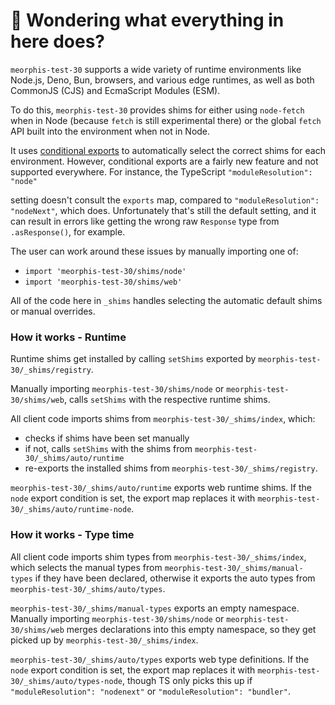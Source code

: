 # 👋 Wondering what everything in here does?

`meorphis-test-30` supports a wide variety of runtime environments like Node.js, Deno, Bun, browsers, and various
edge runtimes, as well as both CommonJS (CJS) and EcmaScript Modules (ESM).

To do this, `meorphis-test-30` provides shims for either using `node-fetch` when in Node (because `fetch` is still experimental there) or the global `fetch` API built into the environment when not in Node.

It uses [conditional exports](https://nodejs.org/api/packages.html#conditional-exports) to
automatically select the correct shims for each environment. However, conditional exports are a fairly new
feature and not supported everywhere. For instance, the TypeScript `"moduleResolution": "node"`

setting doesn't consult the `exports` map, compared to `"moduleResolution": "nodeNext"`, which does.
Unfortunately that's still the default setting, and it can result in errors like
getting the wrong raw `Response` type from `.asResponse()`, for example.

The user can work around these issues by manually importing one of:

- `import 'meorphis-test-30/shims/node'`
- `import 'meorphis-test-30/shims/web'`

All of the code here in `_shims` handles selecting the automatic default shims or manual overrides.

### How it works - Runtime

Runtime shims get installed by calling `setShims` exported by `meorphis-test-30/_shims/registry`.

Manually importing `meorphis-test-30/shims/node` or `meorphis-test-30/shims/web`, calls `setShims` with the respective runtime shims.

All client code imports shims from `meorphis-test-30/_shims/index`, which:

- checks if shims have been set manually
- if not, calls `setShims` with the shims from `meorphis-test-30/_shims/auto/runtime`
- re-exports the installed shims from `meorphis-test-30/_shims/registry`.

`meorphis-test-30/_shims/auto/runtime` exports web runtime shims.
If the `node` export condition is set, the export map replaces it with `meorphis-test-30/_shims/auto/runtime-node`.

### How it works - Type time

All client code imports shim types from `meorphis-test-30/_shims/index`, which selects the manual types from `meorphis-test-30/_shims/manual-types` if they have been declared, otherwise it exports the auto types from `meorphis-test-30/_shims/auto/types`.

`meorphis-test-30/_shims/manual-types` exports an empty namespace.
Manually importing `meorphis-test-30/shims/node` or `meorphis-test-30/shims/web` merges declarations into this empty namespace, so they get picked up by `meorphis-test-30/_shims/index`.

`meorphis-test-30/_shims/auto/types` exports web type definitions.
If the `node` export condition is set, the export map replaces it with `meorphis-test-30/_shims/auto/types-node`, though TS only picks this up if `"moduleResolution": "nodenext"` or `"moduleResolution": "bundler"`.
